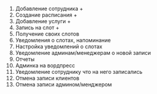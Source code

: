 1) Добавление сотрудника +
2) Создание расписания +
3) Добавление услуги +
4) Запись на слот +
5) Получение своих слотов
6) Уведомления о слотах, напоминание
7) Настройка уведомлений о слотах
8) Уведомление админам/менеджерам о новой записи
9) Отчеты
10) Админка на вордпресс
11) Уведомление сотруднику что на него записались
12) Отмена записи клиентов
13) Отмена записи админом/менджером